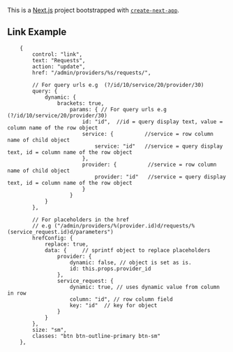 This is a [Next.js](https://nextjs.org/) project bootstrapped with [`create-next-app`](https://github.com/zeit/next.js/tree/canary/packages/create-next-app).

## Link Example
        {
            control: "link",
            text: "Requests",
            action: "update",
            href: "/admin/providers/%s/requests/",
            
            // For query urls e.g  (?/id/10/service/20/provider/30)
            query: {
                dynamic: {
                    brackets: true,
                        params: { // For query urls e.g (?/id/10/service/20/provider/30)
                            id: "id",  //id = query display text, value = column name of the row object
                            service: {          //service = row column name of child object
                                service: "id"   //service = query display text, id = column name of the row object
                            },
                            provider: {          //service = row column name of child object
                                provider: "id"   //service = query display text, id = column name of the row object
                            }
                        }
                }
            },
            
            // For placeholders in the href
            // e.g ("/admin/providers/%(provider.id)d/requests/%(service_request.id)d/parameters")
            hrefConfig: {
                replace: true,
                data: {     // sprintf object to replace placeholders
                    provider: {
                        dynamic: false, // object is set as is.
                        id: this.props.provider_id
                    },
                    service_request: {
                        dynamic: true, // uses dynamic value from column in row
                        column: "id", // row column field
                        key: "id"  // key for object
                    }
                }
            },
            size: "sm",
            classes: "btn btn-outline-primary btn-sm"
        },